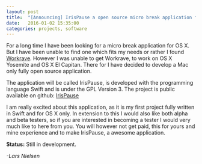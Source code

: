 ```yaml
---
layout: post
title:  "[Announcing] IrisPause a open source micro break application for OS X"
date:   2016-01-02 15:35:00
categories: projects, software
---
```


For a long time I have been looking for a micro break application for OS X. But I have been unable to find one which fits my needs or rather I found [Workrave](http://www.workrave.org). However I was unable to get Workrave, to work on OS X Yosemite and OS X El Capitan. There for I have decided to develop a Mac only fully open source application.

The application will be called IrisPause, is developed with the programming language Swift and is under the GPL Version 3. The project is public available on github: [IrisPause](https://github.com/looopTools/irisPause)

I am really excited about this application, as it is my first project fully written in Swift and for OS X only. In extension to this I would also like both alpha and beta testers, so if you are interested in becoming a tester I would very much like to here from you. You will however not get paid, this for yours and mine experience and to make IrisPause, a awesome application.

__Status:__ Still in development.

_-Lars Nielsen_
